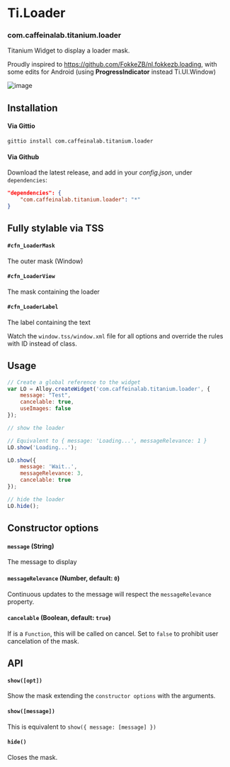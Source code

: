 # Ti.Loader

### com.caffeinalab.titanium.loader

Titanium Widget to display a loader mask.

Proudly inspired to https://github.com/FokkeZB/nl.fokkezb.loading, with some edits for Android (using **ProgressIndicator** instead Ti.UI.Window)

![image](http://cl.ly/image/2p052S2J472G/10.jpg)


## Installation

#### Via Gittio

```
gittio install com.caffeinalab.titanium.loader
```

#### Via Github

Download the latest release, and add in your *config.json*, under `dependencies`:

```json
"dependencies": {
    "com.caffeinalab.titanium.loader": "*"
}
```

## Fully stylable via TSS

#### `#cfn_LoaderMask`

The outer mask (Window)

#### `#cfn_LoaderView`

The mask containing the loader

#### `#cfn_LoaderLabel`

The label containing the text

Watch the `window.tss/window.xml` file for all options and override the rules with ID instead of class.

## Usage

```javascript
// Create a global reference to the widget
var LO = Alloy.createWidget('com.caffeinalab.titanium.loader', {
	message: "Test",
	cancelable: true,
	useImages: false
});

// show the loader

// Equivalent to { message: 'Loading...', messageRelevance: 1 }
LO.show('Loading...');

LO.show({
	message: 'Wait..',
	messageRelevance: 3,
	cancelable: true
});

// hide the loader
LO.hide();

```

## Constructor options

#### `message` (String)
The message to display

#### `messageRelevance` (Number, default: `0`)
Continuous updates to the message will respect the `messageRelevance` property.

#### `cancelable` (Boolean, default: `true`)
If is a `Function`, this will be called on cancel.
Set to `false` to prohibit user cancelation of the mask.

## API

#### `show([opt]) `
Show the mask extending the `constructor options` with the arguments.

#### `show([message])`
This is equivalent to `show({ message: [message] })`

#### `hide()`

Closes the mask.
